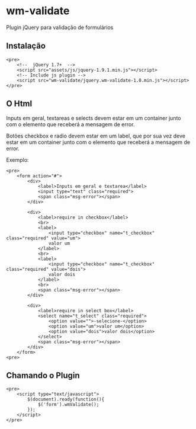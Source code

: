 wm-validate
===========

Plugin jQuery para validação de formulários

## Instalação

    <pre>
        <!--  jQuery 1.7+  -->
        <script src="assets/js/jquery-1.9.1.min.js"></script>
        <!-- Include js plugin -->
        <script src="wm-validate/jquery.wm-validate-1.0.min.js"></script>
    </pre>

## O Html

Inputs em geral, textareas e selects devem estar em um container junto com o elemento que receberá a mensagem de error.

Botões checkbox e radio devem estar em um label, que por sua vez deve estar em um container junto com o elemento que receberá a mensagem de error.

Exemplo:

    <pre>
		<form action="#">
			<div>
				<label>Inputs em geral e textarea</label>
				<input type="text" class="required">
				<span class="msg-error"></span>
			</div>

			<div>
				<label>require in checkbox</label>
				<br>
				<label>
					<input type="checkbox" name="t_checkbox" class="required" value="um">
					valor um
				</label>
				<br>
				<label>
					<input type="checkbox" name="t_checkbox" class="required" value="dois">
					valor dois
				</label>
				<br>
				<span class="msg-error"></span>
			</div>

			<div>
				<label>require in select box</label>
				<select name="t_select" class="required">
					<option value="">-selecione-</option>
					<option value="um">valor um</option>
					<option value="dois">valor dois</option>
				</select>
				<span class="msg-error"></span>
			</div>
		</form>
    <pre>

## Chamando o Plugin

    <pre>
        <script type="text/javascript">
		    $(document).ready(function(){
		        $('form').wmValidate();
		    });
        </script>
    </pre>